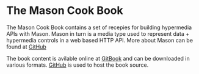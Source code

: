 # The Mason Cook Book

The Mason Cook Book contains a set of recepies for building hypermedia APIs with Mason. Mason in turn is a media type used to represent data + hypermedia controls in a web based HTTP API. More about Mason can be found at [GitHub](https://github.com/JornWildt/Mason)

The book content is avilable online at [GitBook](http://jornwildt.gitbooks.io/mason-cook-book/content/) and can be downloaded in various formats. [GitHub](https://github.com/JornWildt/MasonCookBook) is used to host the book source.
